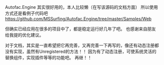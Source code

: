 Autofac.Engine 其实很好用的，本人比较懒（在写该源码的文档方面）
所以使用方式还是看例子代码吧
    https://github.com/MSSurfing/Autofac.Engine/tree/master/Samples/Web
    
但确实已经应用在很多的项目中了，都是稳定运行好几年了吧。
也感谢来自朋友给我提的优化建议。

对于文档，其实是一直希望把它再完善，又再完善一下再写的，像还有动态注册都没有实现，虽然有Unregistered的方法！！
因为有了动态注册，可使系统灵活的替换组件，实现插件等等的功能吧。
再继！！
